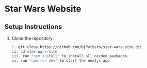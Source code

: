 # Star Wars Website

## Setup Instructions

1. Clone the repository:
   ```bash
   i. git clone https://github.com/DjPatbern/star-wars-site.git
   ii. cd star-wars-site
   iii. run "npm install" to install all needed packages.
   iv. run "npm run dev" to start the nextjs app

